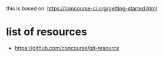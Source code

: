 this is based on:
https://concourse-ci.org/getting-started.html

# list of resources
* https://github.com/concourse/git-resource




